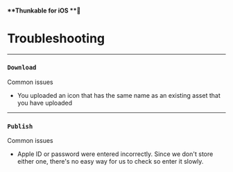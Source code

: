#### **Thunkable for iOS **

# Troubleshooting

---

### `Download`

Common issues

* You uploaded an icon that has the same name as an existing asset that you have uploaded

---

### `Publish`

Common issues

* Apple ID or password were entered incorrectly.  Since we don't store either one, there's no easy way for us to check so enter it slowly.



